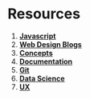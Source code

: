 # Resources


1. **[Javascript](.source/javascript.md)**
2. **[Web Design Blogs](.source/web-design-blogs.md)**
3. **[Concepts](.source/concepts.md)**
4. **[Documentation](.source/documentation.md)**
5. **[Git](.source/git.md)**
6. **[Data Science](.source/data-science.md)**
7. **[UX](.source/ux.md)**
